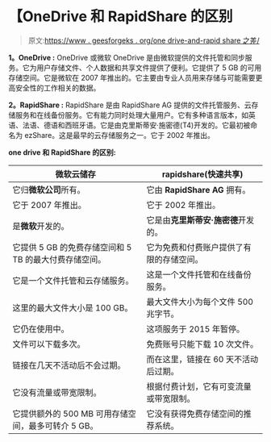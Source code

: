 # 【OneDrive 和 RapidShare 的区别

> 原文:[https://www . geesforgeks . org/one drive-and-rapid share 之差/](https://www.geeksforgeeks.org/difference-between-onedrive-and-rapidshare/)

**1。OneDrive :**
OneDrive 或微软 OneDrive 是由微软提供的文件托管和同步服务。它为用户存储文件、个人数据和共享文件提供了便利。它提供了 5 GB 的可用存储空间。它是微软在 2007 年推出的。它主要由专业人员用来存储与可能需要更高安全性的工作相关的数据。

**2。RapidShare :**
RapidShare 是由 RapidShare AG 提供的文件托管服务、云存储服务和在线备份服务。它有能力同时处理大量用户。它有多种语言版本，如英语、法语、德语和西班牙语。它是由克里斯蒂安·施密德(T4)开发的。它最初被命名为 ezShare。这是最早的云存储服务之一。它于 2002 年推出。

**one drive 和 RapidShare 的区别:**

<center>

| 微软云储存 | rapidshare(快速共享) |
| --- | --- |
| 它归**微软公司**所有。 | 它由 **RapidShare AG** 拥有。 |
| 它于 2007 年推出。 | 它于 2002 年推出。 |
| 是**微软**开发的。 | 它是由**克里斯蒂安·施密德**开发的。 |
| 它提供 5 GB 的免费存储空间和 5 TB 的最大付费存储空间。 | 它为免费和付费账户提供了有限的存储空间。 |
| 它是一个文件托管和云存储服务。 | 这是一个文件托管和在线备份服务。 |
| 这里的最大文件大小是 100 GB。 | 最大文件大小为每个文件 500 兆字节。 |
| 它仍在使用中。 | 这项服务于 2015 年暂停。 |
| 文件可以下载多次。 | 免费账号只能下载 10 次文件。 |
| 链接在几天不活动后不会过期。 | 而在这里，链接在 60 天不活动后过期。 |
| 它没有流量或带宽限制。 | 根据付费计划，它有可变流量或带宽限制。 |
| 它提供额外的 500 MB 可用存储空间，最多可转介 5 GB。 | 它没有获得免费存储空间的推荐系统。 |

</center>